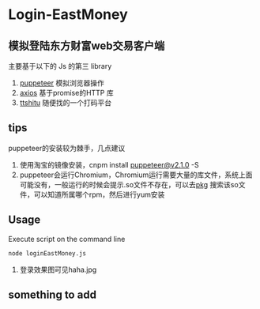 # Login-EastMoney


## 模拟登陆东方财富web交易客户端

主要基于以下的 Js 的第三 library 

1. [puppeteer](https://www.npmjs.com/package/puppeteer) 模拟浏览器操作
2. [axios](https://www.npmjs.com/package/axios) 基于promise的HTTP 库
3. [ttshitu](http://www.ttshitu.com/test.html) 随便找的一个打码平台

## tips 

puppeteer的安装较为棘手，几点建议

1. 使用淘宝的镜像安装，cnpm install puppeteer@v2.1.0 -S 
1. puppeteer会运行Chromium，Chromium运行需要大量的库文件，系统上面可能没有，一般运行的时候会提示.so文件不存在，可以去[pkg](https://centos.pkgs.org/) 搜索该so文件，可以知道所属哪个rpm，然后进行yum安装

## Usage
Execute script on the command line

```bash
node loginEastMoney.js
```
1. 登录效果图可见haha.jpg

## something to add
